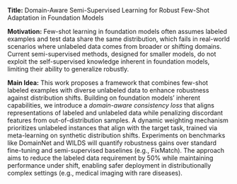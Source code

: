 **Title:** Domain-Aware Semi-Supervised Learning for Robust Few-Shot Adaptation in Foundation Models  

**Motivation:** Few-shot learning in foundation models often assumes labeled examples and test data share the same distribution, which fails in real-world scenarios where unlabeled data comes from broader or shifting domains. Current semi-supervised methods, designed for smaller models, do not exploit the self-supervised knowledge inherent in foundation models, limiting their ability to generalize robustly.  

**Main Idea:** This work proposes a framework that combines few-shot labeled examples with diverse unlabeled data to enhance robustness against distribution shifts. Building on foundation models’ inherent capabilities, we introduce a *domain-aware consistency loss* that aligns representations of labeled and unlabeled data while penalizing discordant features from out-of-distribution samples. A dynamic weighting mechanism prioritizes unlabeled instances that align with the target task, trained via meta-learning on synthetic distribution shifts. Experiments on benchmarks like DomainNet and WILDS will quantify robustness gains over standard fine-tuning and semi-supervised baselines (e.g., FixMatch). The approach aims to reduce the labeled data requirement by 50% while maintaining performance under shift, enabling safer deployment in distributionally complex settings (e.g., medical imaging with rare diseases).